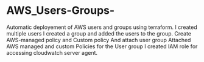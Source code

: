 # AWS_Users-Groups-
Automatic deployement of AWS users and groups using terraform.
I created multiple users
I created a group and added the users to the group.
Create AWS-managed policy and Custom policy And attach user group
Attached AWS managed and custom Policies for the User group
I created IAM role for accessing cloudwatch server agent.
